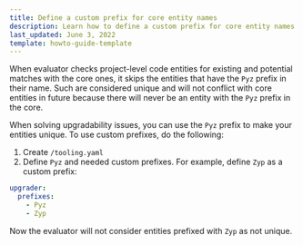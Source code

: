 ```yaml
---
title: Define a custom prefix for core entity names
description: Learn how to define a custom prefix for core entity names
last_updated: June 3, 2022
template: howto-guide-template
---
```


When evaluator checks project-level code entities for existing and potential matches with the core ones, it skips the entities that have the `Pyz` prefix in their name. Such are considered unique and will not conflict with core entities in future because there will never be an entity with the `Pyz` prefix in the core.

When solving upgradability issues, you can use the `Pyz` prefix to make your entities unique. To use custom prefixes, do the following:

1. Create `/tooling.yaml`
2. Define `Pyz` and needed custom prefixes. For example, define `Zyp` as a custom prefix:
```yaml
upgrader:
  prefixes:
    - Pyz
    - Zyp
```

Now the evaluator will not consider entities prefixed with `Zyp` as not unique. 
